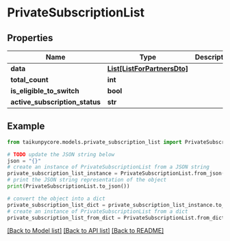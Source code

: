 # PrivateSubscriptionList


## Properties

Name | Type | Description | Notes
------------ | ------------- | ------------- | -------------
**data** | [**List[ListForPartnersDto]**](ListForPartnersDto.md) |  | 
**total_count** | **int** |  | 
**is_eligible_to_switch** | **bool** |  | 
**active_subscription_status** | **str** |  | 

## Example

```python
from taikunpycore.models.private_subscription_list import PrivateSubscriptionList

# TODO update the JSON string below
json = "{}"
# create an instance of PrivateSubscriptionList from a JSON string
private_subscription_list_instance = PrivateSubscriptionList.from_json(json)
# print the JSON string representation of the object
print(PrivateSubscriptionList.to_json())

# convert the object into a dict
private_subscription_list_dict = private_subscription_list_instance.to_dict()
# create an instance of PrivateSubscriptionList from a dict
private_subscription_list_from_dict = PrivateSubscriptionList.from_dict(private_subscription_list_dict)
```
[[Back to Model list]](../README.md#documentation-for-models) [[Back to API list]](../README.md#documentation-for-api-endpoints) [[Back to README]](../README.md)


